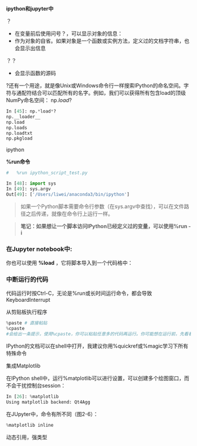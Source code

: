 **ipython和jupyter中**

？
- 在变量前后使用问号？，可以显示对象的信息：
- 作为对象的自省。如果对象是一个函数或实例方法，定义过的文档字符串，也会显示出信息

？？
- 会显示函数的源码


?还有一个用途，就是像Unix或Windows命令行一样搜索IPython的命名空间。字符与通配符结合可以匹配所有的名字。例如，我们可以获得所有包含load的顶级NumPy命名空间：
np.*load*?

```python
In [45]: np.*load*?                
np.__loader__
np.load
np.loads
np.loadtxt
np.pkgload
```


ipython

**%run命令**
```python
#   %run ipython_script_test.py
```

```python
In [48]: import sys               
In [49]: sys.argv                
Out[49]: ['/Users/liwei/anaconda3/bin/ipython'] 
```
>如果一个Python脚本需要命令行参数（在sys.argv中查找），可以在文件路径之后传递，就像在命令行上运行一样。

> **笔记：如果想让一个脚本访问IPython已经定义过的变量，可以使用%run -i**


### 在Jupyter notebook中:

你也可以使用 **%load** ，它将脚本导入到一个代码格中：

### 中断运行的代码
代码运行时按Ctrl-C，无论是%run或长时间运行命令，都会导致KeyboardInterrupt

从剪贴板执行程序
```python
%paste # 直接粘贴
%cpaste
#会给出一条提示，使用%cpaste，你可以粘贴任意多的代码再运行。你可能想在运行前，先看看代码。如果粘贴了错误的代码，可以用Ctrl-C中断。
```

IPython的文档可以在shell中打开，我建议你用%quickref或%magic学习下所有特殊命令

集成Matplotlib

在IPython shell中，运行%matplotlib可以进行设置，可以创建多个绘图窗口，而不会干扰控制台session：

```python
In [26]: %matplotlib
Using matplotlib backend: Qt4Agg
```

在JUpyter中，命令有所不同（图2-6）：
```python
%matplotlib inline
```

动态引用，强类型

